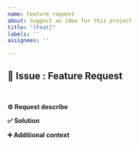 ```yaml
---
name: Feature request
about: Suggest an idea for this project
title: "[Feat]"
labels: ''
assignees: ''

---
```


## 📌 Issue : Feature Request
<!--프로젝트에 대한 의견을 제공해주세요--><br>
**⚙️ Request describe**
<!-- 무슨 기능이 어떠한 이유로 추가되면 좋을지 작성해주세요 -->

**✅ Solution**
<!-- 어떤 방법으로 해당 기능을 추가하면 좋을지 작성해주세요 -->

**➕ Additional context**
<!-- 추가로 첨부할 내용이 있다면 작성해주세요 -->
